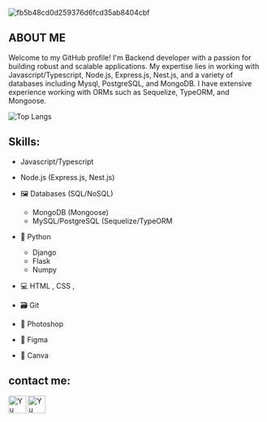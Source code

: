 ![fb5b48cd0d259376d6fcd35ab8404cbf](https://user-images.githubusercontent.com/116835013/224580990-01f7f2e2-2b27-4bb4-8520-6a9fa678318c.gif)

## ABOUT ME

Welcome to my GitHub profile! I'm Backend developer with a passion for building robust and scalable applications. My expertise lies in working with Javascript/Typescript, Node.js, Express.js, Nest.js, and a variety of databases including Mysql, PostgreSQL, and MongoDB. I have extensive experience working with ORMs such as Sequelize, TypeORM, and Mongoose.

![Top Langs](https://github-readme-stats.vercel.app/api/top-langs/?username=ddatunashvili&langs_count=6&hide=jupyter%20notebook&show=vue&theme=radical) 
<br>
## Skills: 

   * Javascript/Typescript
   * Node.js (Express.js, Nest.js)
  
  * 🖼️ Databases (SQL/NoSQL)
    * MongoDB (Mongoose)
    * MySQL/PostgreSQL (Sequelize/TypeORM
    
  * 🐍 Python 
    *  Django
    *  Flask
    *  Numpy

   * 💻 HTML , CSS , 
   * 🗃️ Git
   * 🎨 Photoshop
   * 🌈 Figma
   * 🖖 Canva   

 
## contact me:

<a href="https://www.linkedin.com/in/saba-japaridzee/">
   <img align="left" src="https://raw.githubusercontent.com/yushi1007/yushi1007/main/images/linkedin.svg" alt="Yu Shi | LinkedIn" width="35px"/>
</a>
<a href="https://instagram.com/saba.japaridzee">
   <img align="left" src="https://raw.githubusercontent.com/yushi1007/yushi1007/main/images/instagram.svg" alt="Yu Shi | Instagram" width="35px"/>
</a>



<br>
<br>
<br>
<br>



